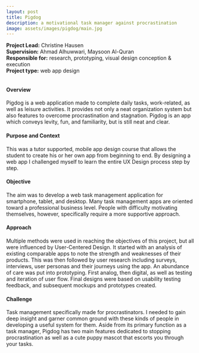 ```yaml
---
layout: post
title: Pigdog 
description: a motivational task manager against procrastination
image: assets/images/pigdog/main.jpg
---
```

**Project Lead:** Christine Hausen<br />
**Supervision:** Ahmad Alhuwwari, Maysoon Al-Quran<br />
**Responsible for:** research, prototyping, visual design conception & execution <br />
**Project type:** web app design

<div class="row">
    <div class="6u 12u$(small)">
        <div class="row 50% uniform">
        <span class="image fit"><img src="{{ site.url | absolute_path}}/assets/images/pigdog/process.jpg" alt="" /></span>
</div>  
        </div>
	    <div class="6u 12u$(small)">
        <h4>Overview</h4> 
        <p>Pigdog is a web application made to complete daily tasks, work-related, as well as leisure activities. It provides not only a neat organization system but also features to overcome procrastination and stagnation. Pigdog is an app which conveys levity, fun, and familiarity, but is still neat and clear.</p>
        <h4>Purpose and Context</h4>
        <p>This was a tutor supported, mobile app design course that allows the student to create his or her own app from beginning to end. By designing a web app I challenged myself to learn the entire UX Design process step by step. </p>
        <h4>Objective</h4>
        <p>The aim was to develop a web task management application for smartphone, tablet, and desktop. Many task management apps are oriented toward a professional business level. People with difficulty motivating themselves, however, specifically require a more supportive approach. </p>
        <h4>Approach</h4>
        <p>Multiple methods were used in reaching the objectives of this project, but all were influenced by User-Centered Design. It started with an analysis of existing comparable apps to note the strength and weaknesses of their products. This was then followed by user research including surveys, interviews, user personas and their journeys using the app. An abundance of care was put into prototyping. First analog, then digital, as well as testing and iteration of user flow. Final designs were based on usability testing feedback, and subsequent mockups and prototypes created.</p>
        <h4>Challenge</h4>
        <p>Task management specifically made for procrastinators. I needed to gain deep insight and garner common ground with these kinds of people in developing a useful system for them. Aside from its primary function as a task manager, Pigdog has two main features dedicated to stopping procrastination as well as a cute puppy mascot that escorts you through your tasks.</p>
    </div>
</div>